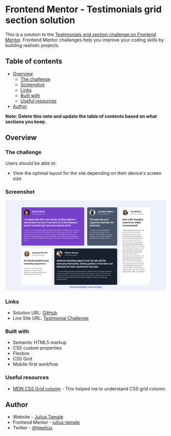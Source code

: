 # Frontend Mentor - Testimonials grid section solution

This is a solution to the [Testimonials grid section challenge on Frontend Mentor](https://www.frontendmentor.io/challenges/testimonials-grid-section-Nnw6J7Un7). Frontend Mentor challenges help you improve your coding skills by building realistic projects. 

## Table of contents

- [Overview](#overview)
  - [The challenge](#the-challenge)
  - [Screenshot](#screenshot)
  - [Links](#links)
  - [Built with](#built-with)
  - [Useful resources](#useful-resources)
- [Author](#author)

**Note: Delete this note and update the table of contents based on what sections you keep.**

## Overview

### The challenge

Users should be able to:

- View the optimal layout for the site depending on their device's screen size

### Screenshot

![](images/FireShot%20Capture%20004%20-%20Testimonials%20-%20FM%20Challenge%20-%20127.0.0.1.png)

### Links

- Solution URL: [GitHub](https://github.com/julius-tamale/testimonialchallenge)
- Live Site URL: [Testmonial Challenge](https://fm-testmonial-grids.netlify.app/)

### Built with

- Semantic HTML5 markup
- CSS custom properties
- Flexbox
- CSS Grid
- Mobile-first workflow

### Useful resources

- [MDN CSS Grid column](https://developer.mozilla.org/en-US/docs/Web/CSS/grid-column) - This helped me to understand CSS grid column.


## Author

- Website - [Julius Tamale](https://julius-tamale.netlify.app)
- Frontend Mentor - [julius-tamale](https://www.frontendmentor.io/profile/yourusername)
- Twitter - [@tjewlius](https://www.twitter.com/tjewlius)
